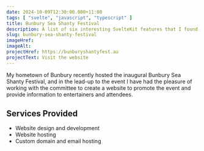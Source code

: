 ```yaml
---
date: 2024-10-09T12:30:00.000+11:00
tags: [ "svelte", "javascript", "typescript" ]
title: Bunbury Sea Shanty Festival
description: A list of six interesting SvelteKit features that I found useful whilst learning the framework.
slug: bunbury-sea-shanty-festival
imageHref:
imageAlt:
projectHref: https://bunburyshantyfest.au
projectText: Visit the website
---
```


My hometown of Bunbury recently hosted the inaugural Bunbury Sea Shanty Festival, and in the lead-up to the event I have
had the pleasure of working with the committee to create a website to promote the event and provide information to
entertainers and attendees.

<!--endintro-->

## Services Provided

- Website design and development
- Website hosting
- Custom domain and email hosting
